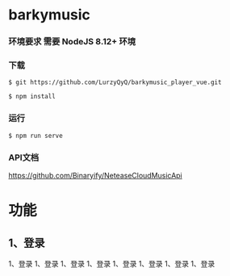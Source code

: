 # barkymusic

### 环境要求 需要 NodeJS 8.12+ 环境

### 下载

```
$ git https://github.com/LurzyQyQ/barkymusic_player_vue.git

$ npm install
```

### 运行
```
$ npm run serve
```

### API文档

https://github.com/Binaryify/NeteaseCloudMusicApi

# 功能

## 1、登录
1、登录
1、登录
1、登录
1、登录
1、登录
1、登录
1、登录
1、登录

